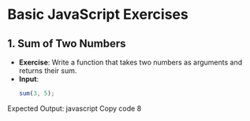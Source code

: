 # Basic JavaScript Exercises

## 1. Sum of Two Numbers
- **Exercise**: Write a function that takes two numbers as arguments and returns their sum.
- **Input**: 
  ```javascript
  sum(3, 5);
Expected Output:
javascript
Copy code
8
